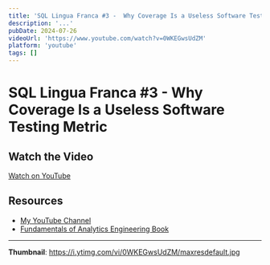 ```yaml
---
title: 'SQL Lingua Franca #3 -  Why Coverage Is a Useless Software Testing Metric'
description: '...'
pubDate: 2024-07-26
videoUrl: 'https://www.youtube.com/watch?v=0WKEGwsUdZM'
platform: 'youtube'
tags: []
---
```


# SQL Lingua Franca #3 -  Why Coverage Is a Useless Software Testing Metric



## Watch the Video

[Watch on YouTube](https://www.youtube.com/watch?v=0WKEGwsUdZM)

## Resources

- [My YouTube Channel](https://www.youtube.com/juanalytics)
- [Fundamentals of Analytics Engineering Book](https://www.amazon.com/author/jmperafan)

---

**Thumbnail**: https://i.ytimg.com/vi/0WKEGwsUdZM/maxresdefault.jpg
